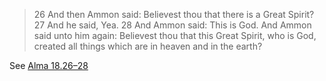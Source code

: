 > 26 And then Ammon said: Believest thou that there is a Great Spirit?  27 And he said, Yea.  28 And Ammon said: This is God. And Ammon said unto him again: Believest thou that this Great Spirit, who is God, created all things which are in heaven and in the earth?

See [Alma 18.26–28](https://www.churchofjesuschrist.org/study/scriptures/bofm/alma/18?id=p26-p28&lang=eng#p26)